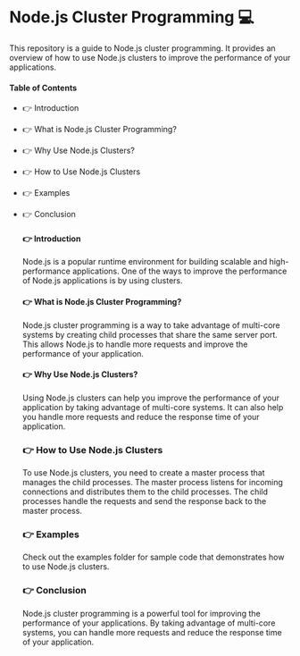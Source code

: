 # Node.js Cluster Programming 💻

This repository is a guide to Node.js cluster programming. It provides an overview of how to use Node.js clusters to improve the performance of your applications.

#### Table of Contents
- 👉 Introduction
- 👉 What is Node.js Cluster Programming?
- 👉 Why Use Node.js Clusters?
- 👉 How to Use Node.js Clusters
- 👉 Examples
- 👉 Conclusion

  #### 👉 Introduction 
  Node.js is a popular runtime environment for building scalable and high-performance applications. One of the ways to improve the performance of Node.js applications is by using clusters.

  #### 👉 What is Node.js Cluster Programming?
  Node.js cluster programming is a way to take advantage of multi-core systems by creating child processes that share the same server port. This allows Node.js to handle more requests and    improve the performance of your    application.

  #### 👉 Why Use Node.js Clusters?
  Using Node.js clusters can help you improve the performance of your application by taking advantage of multi-core systems. It can also help you handle more requests and reduce the response time of your application.

  ### 👉 How to Use Node.js Clusters
  To use Node.js clusters, you need to create a master process that manages the child processes. The master process listens for incoming connections and distributes them to the child processes. The child processes handle      the requests and send the response back to the master process.

  ### 👉 Examples
  Check out the examples folder for sample code that demonstrates how to use Node.js clusters.

  ### 👉 Conclusion
  Node.js cluster programming is a powerful tool for improving the performance of your applications. By taking advantage of multi-core systems, you can handle more requests and reduce the response time of your application.
